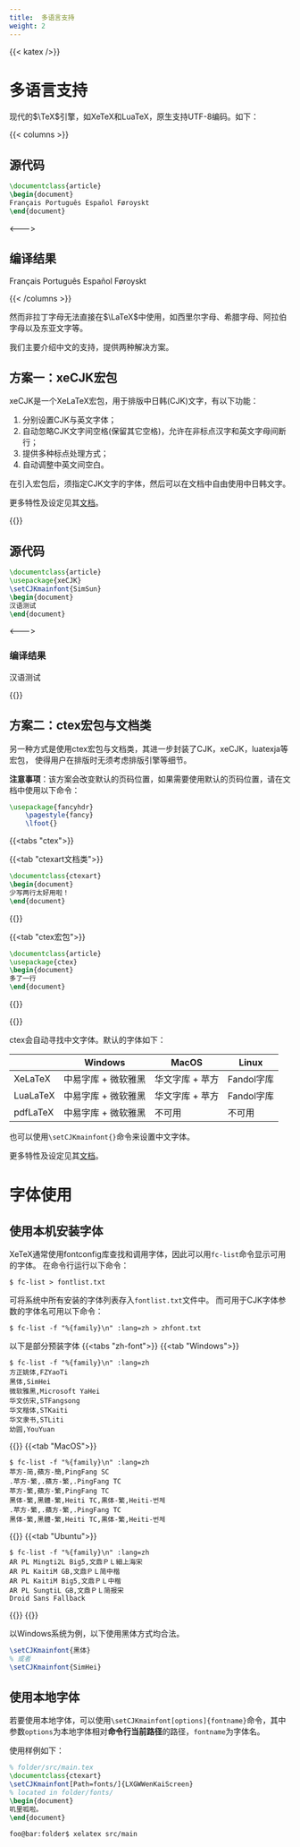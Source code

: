 ```yaml
---
title:  多语言支持
weight: 2
---
```

{{< katex />}}

# 多语言支持

现代的$\TeX$引擎，如XeTeX和LuaTeX，原生支持UTF-8编码。如下：

{{< columns >}}

## 源代码

```latex
\documentclass{article}
\begin{document}
Français Português Español Føroyskt
\end{document}
```
<--->

## 编译结果

Français Português Español Føroyskt

{{< /columns >}}

然而非拉丁字母无法直接在$\LaTeX$中使用，如西里尔字母、希腊字母、阿拉伯字母以及东亚文字等。

我们主要介绍中文的支持，提供两种解决方案。

## 方案一：xeCJK宏包

xeCJK是一个XeLaTeX宏包，用于排版中日韩(CJK)文字，有以下功能：
1.	分别设置CJK与英文字体；
1.	自动忽略CJK文字间空格(保留其它空格)，允许在非标点汉字和英文字母间断行；
1.	提供多种标点处理方式；
1.	自动调整中英文间空白。

在引入宏包后，须指定CJK文字的字体，然后可以在文档中自由使用中日韩文字。

更多特性及设定见其[文档](http://mirrors.ibiblio.org/CTAN/macros/xetex/latex/xecjk/xeCJK.pdf)。

{{<columns>}}

## 源代码

```latex
\documentclass{article}
\usepackage{xeCJK}
\setCJKmainfont{SimSun}
\begin{document}
汉语测试
\end{document}
```

<--->

### 编译结果

汉语测试

{{</columns>}}

## 方案二：ctex宏包与文档类

另一种方式是使用ctex宏包与文档类，其进一步封装了CJK，xeCJK，luatexja等宏包，
使得用户在排版时无须考虑排版引擎等细节。

**注意事项**：该方案会改变默认的页码位置，如果需要使用默认的页码位置，请在文档中使用以下命令：

```latex
\usepackage{fancyhdr}
	\pagestyle{fancy}
	\lfoot{}
```

{{<tabs "ctex">}}

{{<tab "ctexart文档类">}}
```latex
\documentclass{ctexart}
\begin{document}
少写两行太好用啦！
\end{document}
```
{{</tab>}}

{{<tab "ctex宏包">}}
```latex
\documentclass{article}
\usepackage{ctex}
\begin{document}
多了一行
\end{document}
```
{{</tab>}}

{{</tabs>}}

ctex会自动寻找中文字体。默认的字体如下：

|          | Windows             | MacOS           | Linux      |
| -------- | ------------------- | --------------- | ---------- |
| XeLaTeX  | 中易字库 + 微软雅黑 | 华文字库 + 苹方 | Fandol字库 |
| LuaLaTeX | 中易字库 + 微软雅黑 | 华文字库 + 苹方 | Fandol字库 |
| pdfLaTeX | 中易字库 + 微软雅黑 | 不可用          | 不可用     |

也可以使用`\setCJKmainfont{}`命令来设置中文字体。

更多特性及设定见其[文档](http://mirrors.ibiblio.org/CTAN/language/chinese/ctex/ctex.pdf)。


# 字体使用

## 使用本机安装字体

XeTeX通常使用fontconfig库查找和调用字体，因此可以用`fc-list`命令显示可用的字体。
在命令行运行以下命令：

```console
$ fc-list > fontlist.txt
```

可将系统中所有安装的字体列表存入`fontlist.txt`文件中。
而可用于CJK字体参数的字体名可用以下命令：

```console
$ fc-list -f "%{family}\n" :lang=zh > zhfont.txt
```

以下是部分预装字体
{{<tabs "zh-font">}}
{{<tab "Windows">}}
```console
$ fc-list -f "%{family}\n" :lang=zh
方正姚体,FZYaoTi
黑体,SimHei
微软雅黑,Microsoft YaHei
华文仿宋,STFangsong
华文楷体,STKaiti
华文隶书,STLiti
幼圆,YouYuan
```
{{</tab>}}
{{<tab "MacOS">}}
```console
$ fc-list -f "%{family}\n" :lang=zh
苹方-简,蘋方-簡,PingFang SC
.苹方-繁,.蘋方-繁,.PingFang TC
苹方-繁,蘋方-繁,PingFang TC
黑体-繁,黑體-繁,Heiti TC,黒体-繁,Heiti-번체
.苹方-繁,.蘋方-繁,.PingFang TC
黑体-繁,黑體-繁,Heiti TC,黒体-繁,Heiti-번체
```
{{</tab>}}
{{<tab "Ubuntu">}}
```console
$ fc-list -f "%{family}\n" :lang=zh
AR PL Mingti2L Big5,文鼎ＰＬ細上海宋
AR PL KaitiM GB,文鼎ＰＬ简中楷
AR PL KaitiM Big5,文鼎ＰＬ中楷
AR PL SungtiL GB,文鼎ＰＬ简报宋
Droid Sans Fallback
```
{{</tab>}}
{{</tabs>}}

以Windows系统为例，以下使用黑体方式均合法。

```latex
\setCJKmainfont{黑体}
% 或者
\setCJKmainfont{SimHei}
```

## 使用本地字体

若要使用本地字体，可以使用`\setCJKmainfont[options]{fontname}`命令，其中参数`options`为本地字体相对**命令行当前路径**的路径，`fontname`为字体名。

使用样例如下：

```latex
% folder/src/main.tex
\documentclass{ctexart}
\setCJKmainfont[Path=fonts/]{LXGWWenKaiScreen}
% located in folder/fonts/
\begin{document}
叽里呱啦。
\end{document}
```
```console
foo@bar:folder$ xelatex src/main
```